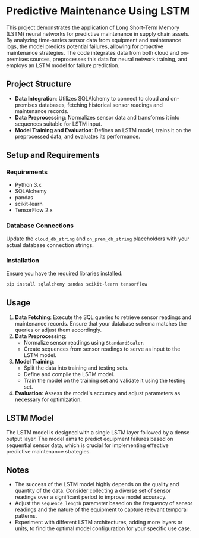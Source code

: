 # Predictive Maintenance Using LSTM

This project demonstrates the application of Long Short-Term Memory (LSTM) neural networks for predictive maintenance in supply chain assets. By analyzing time-series sensor data from equipment and maintenance logs, the model predicts potential failures, allowing for proactive maintenance strategies. The code integrates data from both cloud and on-premises sources, preprocesses this data for neural network training, and employs an LSTM model for failure prediction.

## Project Structure

- **Data Integration**: Utilizes SQLAlchemy to connect to cloud and on-premises databases, fetching historical sensor readings and maintenance records.
- **Data Preprocessing**: Normalizes sensor data and transforms it into sequences suitable for LSTM input.
- **Model Training and Evaluation**: Defines an LSTM model, trains it on the preprocessed data, and evaluates its performance.

## Setup and Requirements

### Requirements
- Python 3.x
- SQLAlchemy
- pandas
- scikit-learn
- TensorFlow 2.x

### Database Connections
Update the `cloud_db_string` and `on_prem_db_string` placeholders with your actual database connection strings.

### Installation
Ensure you have the required libraries installed:
```bash
pip install sqlalchemy pandas scikit-learn tensorflow
```

## Usage

1. **Data Fetching**: Execute the SQL queries to retrieve sensor readings and maintenance records. Ensure that your database schema matches the queries or adjust them accordingly.
2. **Data Preprocessing**:
    - Normalize sensor readings using `StandardScaler`.
    - Create sequences from sensor readings to serve as input to the LSTM model.
3. **Model Training**:
    - Split the data into training and testing sets.
    - Define and compile the LSTM model.
    - Train the model on the training set and validate it using the testing set.
4. **Evaluation**: Assess the model's accuracy and adjust parameters as necessary for optimization.

## LSTM Model

The LSTM model is designed with a single LSTM layer followed by a dense output layer. The model aims to predict equipment failures based on sequential sensor data, which is crucial for implementing effective predictive maintenance strategies.

## Notes

- The success of the LSTM model highly depends on the quality and quantity of the data. Consider collecting a diverse set of sensor readings over a significant period to improve model accuracy.
- Adjust the `sequence_length` parameter based on the frequency of sensor readings and the nature of the equipment to capture relevant temporal patterns.
- Experiment with different LSTM architectures, adding more layers or units, to find the optimal model configuration for your specific use case.
